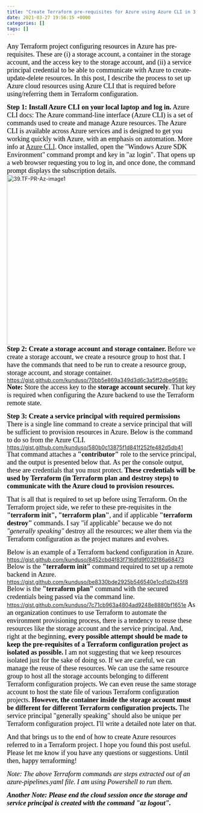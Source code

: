 ```yaml
---
title: "Create Terraform pre-requisites for Azure using Azure CLI in 3 easy steps"
date: 2021-03-27 19:56:15 +0000
categories: []
tags: []
---
```


<span style="font-size:18px;"><span style="font-family:calibri;"><span style="color:#000000;">Any Terraform project configuring resources in Azure has pre-requisites. These are (i) a storage account, a container in the storage account, and the access key to the storage account, and (ii) a service principal credential to be able to communicate with Azure to create-update-delete resources. In this post, I describe the process to set up Azure cloud resources using Azure CLI that is required before using/referring them in Terraform configuration.</span></span></span>
<!--more-->
<strong><span style="font-size:18px;"><span style="font-family:calibri;"><span style="color:#000000;">Step 1: Install Azure CLI on your local laptop and log in.</span></span></span></strong>
<span style="font-size:18px;"><span style="font-family:calibri;"><span style="color:#000000;">Azure CLI docs: The Azure command-line interface (Azure CLI) is a set of commands used to create and manage Azure resources. The Azure CLI is available across Azure services and is designed to get you working quickly with Azure, with an emphasis on automation. More info at <span style="text-decoration:underline;"><a href="https://docs.microsoft.com/en-us/cli/azure/" target="_blank" rel="noopener">Azure CLI</a></span>.</span></span></span>
<span style="font-size:18px;"><span style="font-family:calibri;"><span style="color:#000000;">Once installed, open the "Windows Azure SDK Environment" command prompt and key in "az login". That opens up a web browser requesting you to log in, and once done, the command prompt displays the subscription details.</span></span></span>
<img class="alignnone size-full wp-image-1233" src="https://skundunotes.com/wp-content/uploads/2021/03/39.tf-pr-az-image1.png" alt="39.TF-PR-Az-image1" width="750" height="451" />
<strong><span style="font-size:18px;"><span style="font-family:calibri;"><span style="color:#000000;">Step 2: Create a storage account and storage container.</span></span></span></strong>
<span style="font-size:18px;"><span style="font-family:calibri;"><span style="color:#000000;">Before we create a storage account, we create a resource group to host that. I have the commands that need to be run to create a resource group, storage account, and storage container.</span></span></span>
https://gist.github.com/kunduso/70bb5e869a349d3d6c3a5ff2dbe9589c
<span style="font-size:18px;"><span style="font-family:calibri;"><span style="color:#000000;"><strong>Note:</strong> Store the access key to the <strong>storage account securely</strong>. That key is required when configuring the Azure backend to use the Terraform remote state.</span></span></span>

<strong><span style="font-size:18px;"><span style="font-family:calibri;"><span style="color:#000000;">Step 3: Create a service principal with required permissions</span></span></span></strong>
<span style="font-size:18px;"><span style="font-family:calibri;"><span style="color:#000000;">There is a single line command to create a service principal that will be sufficient to provision resources in Azure. Below is the command to do so from the Azure CLI.</span></span></span>
https://gist.github.com/kunduso/580b0c13875f1d841f252fe482d5db41
<span style="font-size:18px;"><span style="font-family:calibri;"><span style="color:#000000;">That command attaches a <strong>"contributor"</strong> role to the service principal, and the output is presented below that. As per the console output, these are credentials that you must protect. <strong>These credentials will be used by Terraform (in Terraform plan and destroy steps) to communicate with the Azure cloud to provision resources.</strong></span></span></span>

<span style="font-size:18px;"><span style="font-family:calibri;"><span style="color:#000000;">That is all that is required to set up before using Terraform. On the Terraform project side, we refer to these pre-requisites in the <strong>"terraform init", "terraform plan"</strong>, and if applicable <strong>"terraform destroy"</strong> commands. I say "if applicable" because we do not <em>"generally speaking"</em> destroy all the resources; we alter them via the Terraform configuration as the project matures and evolves.</span></span></span>

<span style="font-size:18px;"><span style="font-family:calibri;"><span style="color:#000000;">Below is an example of a Terraform backend configuration in Azure.</span></span></span>
https://gist.github.com/kunduso/8452cbd4f83f716dfd9f032f86a68473
<span style="font-size:18px;"><span style="font-family:calibri;"><span style="color:#000000;">Below is the <strong>"terraform init"</strong> command required to set up a remote backend in Azure.</span></span></span>
https://gist.github.com/kunduso/be8330bde2925b546540e1cd1d2b45f8
<span style="font-size:18px;"><span style="font-family:calibri;"><span style="color:#000000;">Below is the <strong>"terraform plan"</strong> command with the secured credentials being passed via the command line.</span></span></span>
https://gist.github.com/kunduso/7c71cb963a4804ad9248e8880bf1651e
<span style="font-size:18px;"><span style="font-family:calibri;"><span style="color:#000000;">As an organization continues to use Terraform to automate the environment provisioning process, there is a tendency to reuse these resources like the storage account and the service principal. And, right at the beginning, <strong>every possible attempt should be made to keep the pre-requisites of a Terraform configuration project as isolated as possible.</strong></span></span></span>
<span style="font-size:18px;"><span style="font-family:calibri;"><span style="color:#000000;">I am not suggesting that we keep resources isolated just for the sake of doing so. If we are careful, we can manage the reuse of these resources. We can use the same resource group to host all the storage accounts belonging to different Terraform configuration projects. We can even reuse the same storage account to host the state file of various Terraform configuration projects. <strong>However, the container inside the storage account must be different for different Terraform configuration projects.</strong> The service principal "generally speaking" should also be unique per Terraform configuration project. I'll write a detailed note later on that.</span></span></span>

<span style="font-size:18px;"><span style="font-family:calibri;"><span style="color:#000000;">And that brings us to the end of how to create Azure resources referred to in a Terraform project. I hope you found this post useful. Please let me know if you have any questions or suggestions. Until then, happy terraforming!</span></span></span>

<em><span style="font-size:18px;"><span style="font-family:calibri;"><span style="color:#000000;">Note: The above Terraform commands are steps extracted out of an azure-pipelines.yaml file. I am using Powershell to run them.</span></span></span></em>

<strong><em><span style="font-size:18px;"><span style="font-family:calibri;"><span style="color:#000000;">Another Note: Please end the cloud session once the storage and service principal is created with the command "az logout".</span></span></span></em></strong>
